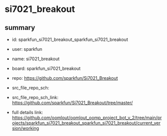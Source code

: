 # si7021_breakout
 
## summary 
* id: sparkfun_si7021_breakout_sparkfun_si7021_breakout
* user: sparkfun
* name: si7021_breakout
* board: sparkfun_si7021_breakout
* repo: https://github.com/sparkfun/Si7021_Breakout



* src_file_repo_sch: 
* src_file_repo_sch_link: https://github.com/sparkfun/Si7021_Breakout/tree/master/
* full details link: https://github.com/oomlout/oomlout_oomp_project_bot_v_2/tree/main/projects/sparkfun_si7021_breakout_sparkfun_si7021_breakout/current_version/working  







